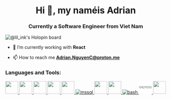 <h1 align="center">Hi 👋, my naméis Adrian </h1>
<h3 align="center">Currently a Software Engineer from Viet Nam</h3>

![@lil_ink's Holopin board](https://holopin.io/api/user/board?user=lil_ink)

- 🌱 I’m currently working with **React**

- 📫 How to reach me **Adrian.NguyenC@proton.me**

<!--<h3 align="left">Connect with me:</h3>
<p align="left"> -->
</p>

<h3 align="left">Languages and Tools:</h3>
<p align="left"> 
        <a href="https://nodejs.org" target="_blank" rel="noreferrer"> 
        <img width="40" height="40" src="https://cdn.jsdelivr.net/gh/devicons/devicon/icons/nodejs/nodejs-original.svg" />
    </a> 
     <a href="https://www.mongodb.com" target="_blank" rel="noreferrer"> 
            <img width="40" height="40" src="https://cdn.jsdelivr.net/gh/devicons/devicon/icons/mongodb/mongodb-original.svg" />
    </a> 
    <a href="https://react.dev/" target="_blank" rel="noreferrer">
        <img width="40" height="40" src="https://cdn.jsdelivr.net/gh/devicons/devicon/icons/react/react-original.svg" />
    </a>  
    <a href="https://nextjs.org/" target="_blank" rel="noreferrer"> 
        <img width="40" height="40" src="https://cdn.jsdelivr.net/gh/devicons/devicon/icons/nextjs/nextjs-line.svg" />
     </a> 
    <a href="https://www.java.com" target="_blank" rel="noreferrer">       
        <img width="40" height="40" src="https://cdn.jsdelivr.net/gh/devicons/devicon/icons/java/java-original.svg" />    
    </a> 
    <a href="https://www.microsoft.com/en-us/sql-server" target="_blank" rel="noreferrer"> 
        <img src="https://www.svgrepo.com/show/303229/microsoft-sql-server-logo.svg" alt="mssql" width="40" height="40"/> </a> 
    <a href="https://www.python.org" target="_blank" rel="noreferrer"> 
            <img width="40" height="40"  src="https://cdn.jsdelivr.net/gh/devicons/devicon/icons/python/python-original.svg" />
      </a>
    <a href="https://www.selenium.dev" target="_blank" rel="noreferrer"> 
            <img width="40" height="40" src="https://cdn.jsdelivr.net/gh/devicons/devicon/icons/selenium/selenium-original.svg" />         
    </a>
    <a href="https://www.gnu.org/software/bash/" target="_blank" rel="noreferrer">
      <img src="https://www.vectorlogo.zone/logos/gnu_bash/gnu_bash-icon.svg" alt="bash" width="40" height="40"/>
    </a>
    <a href="https://expressjs.com" target="_blank" rel="noreferrer"> 
      <img src="https://raw.githubusercontent.com/devicons/devicon/master/icons/express/express-original-wordmark.svg" alt="express" width="40" height="40"/> 
    </a>
     <a href="https://flask.palletsprojects.com/" target="_blank" rel="noreferrer">
        <img width="40" height="40" src="https://cdn.jsdelivr.net/gh/devicons/devicon/icons/flask/flask-original.svg" />
     </a> 
</p>
